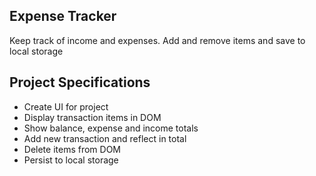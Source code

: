 ## Expense Tracker 

Keep track of income and expenses. Add and remove items and save to local storage

## Project Specifications

- Create UI for project
- Display transaction items in DOM
- Show balance, expense and income totals
- Add new transaction and reflect in total
- Delete items from DOM 
- Persist to local storage